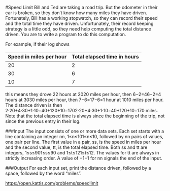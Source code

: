 #Speed Limit
Bill and Ted are taking a road trip. But the odometer in their car is broken, so they don’t know how many miles they have driven. Fortunately, Bill has a working stopwatch, so they can record their speed and the total time they have driven. Unfortunately, their record keeping strategy is a little odd, so they need help computing the total distance driven. You are to write a program to do this computation.

For example, if their log shows

|Speed in miles per hour|Total elapsed time in hours|
|---|---|
|20|2|
|30|6|
|10|7|
this means they drove 22 hours at 2020 miles per hour, then 6−2=46−2=4 hours at 3030 miles per hour, then 7−6=17−6=1 hour at 1010 miles per hour. The distance driven is then 2⋅20+4⋅30+1⋅10=40+120+10=1702⋅20+4⋅30+1⋅10=40+120+10=170 miles. Note that the total elapsed time is always since the beginning of the trip, not since the previous entry in their log.

###Input
The input consists of one or more data sets. Each set starts with a line containing an integer nn, 1≤n≤101≤n≤10, followed by nn pairs of values, one pair per line. The first value in a pair, ss, is the speed in miles per hour and the second value, tt, is the total elapsed time. Both ss and tt are integers, 1≤s≤901≤s≤90 and 1≤t≤121≤t≤12. The values for tt are always in strictly increasing order. A value of −1−1 for nn signals the end of the input.

###Output
For each input set, print the distance driven, followed by a space, followed by the word “miles”.

https://open.kattis.com/problems/speedlimit